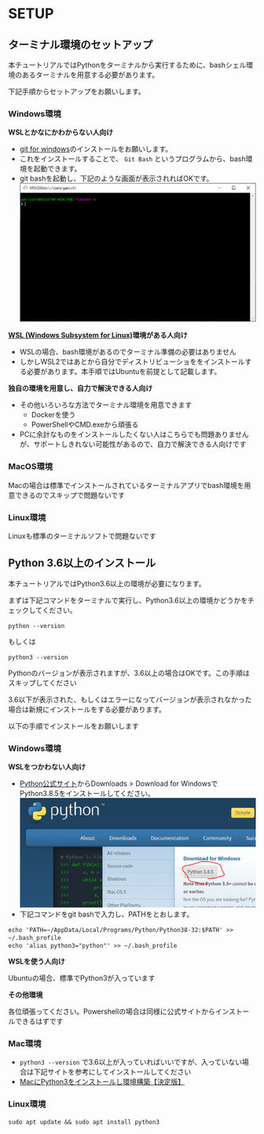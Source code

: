 # SETUP

## ターミナル環境のセットアップ

本チュートリアルではPythonをターミナルから実行するために、bashシェル環境のあるターミナルを用意する必要があります。

下記手順からセットアップをお願いします。

### Windows環境

**WSLとかなにかわからない人向け**
- [git for windows](https://gitforwindows.org/e)のインストールをお願いします。
- これをインストールすることで、 `Git Bash` というプログラムから、bash環境を起動できます。
- git bashを起動し、下記のような画面が表示されればOKです。
![git-bash](./img/git-bash.png)

**[WSL (Windows Subsystem for Linux)](https://docs.microsoft.com/ja-jp/windows/wsl/install-win10)環境がある人向け**
- WSLの場合、bash環境があるのでターミナル準備の必要はありません
- しかしWSL2ではあとから自分でディストリビューショををインストールする必要があります。本手順ではUbuntuを前提として記載します。

**独自の環境を用意し、自力で解決できる人向け**

- その他いろいろな方法でターミナル環境を用意できます
  - Dockerを使う
  - PowerShellやCMD.exeから頑張る
- PCに余計なものをインストールしたくない人はこちらでも問題ありませんが、サポートしきれない可能性があるので、自力で解決できる人向けです

### MacOS環境

Macの場合は標準でインストールされているターミナルアプリでbash環境を用意できるのでスキップで問題ないです

### Linux環境

Linuxも標準のターミナルソフトで問題ないです

## Python 3.6以上のインストール

本チュートリアルではPython3.6以上の環境が必要になります。

まずは下記コマンドをターミナルで実行し、Python3.6以上の環境かどうかをチェックしてください。

```
python --version
```

もしくは

```
python3 --version
```

Pythonのバージョンが表示されますが、3.6以上の場合はOKです。この手順はスキップしてください

3.6以下が表示された、もしくはエラーになってバージョンが表示されなかった場合は新規にインストールをする必要があります。

以下の手順でインストールをお願いします

### Windows環境

**WSLをつかわない人向け**
- [Python公式サイト](https://www.python.org/)からDownloads > Download for WindowsでPython3.8.5をインストールしてください。
![python-install](./img/python-install.png)
- 下記コマンドをgit bashで入力し、PATHをとおします。
```
echo 'PATH=~/AppData/Local/Programs/Python/Python38-32:$PATH' >> ~/.bash_profile
echo 'alias python3="python"' >> ~/.bash_profile
```

**WSLを使う人向け**

Ubuntuの場合、標準でPython3が入っています

**その他環境**

各位頑張ってください。Powershellの場合は同様に公式サイトからインストールできるはずです

### Mac環境

- `python3 --version` で3.6以上が入っていればいいですが、入っていない場合は下記サイトを参考にしてインストールしてください
- [MacにPython3をインストールし環境構築【決定版】](https://qiita.com/7110/items/1aa5968022373e99ae28)

### Linux環境

```
sudo apt update && sudo apt install python3
```

